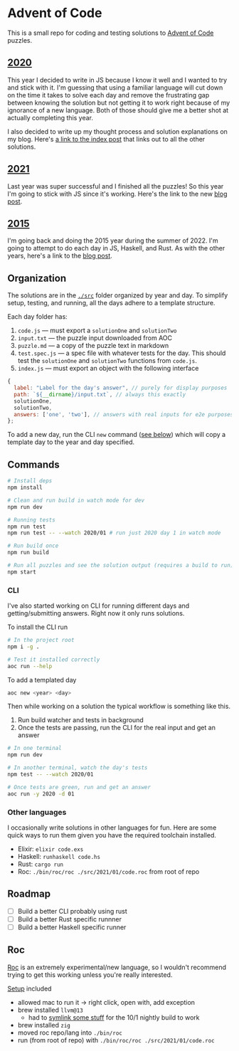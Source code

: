 # Advent of Code

This is a small repo for coding and testing solutions to [Advent of Code](https://adventofcode.com) puzzles.

## [2020](https://adventofcode.com/2020)

This year I decided to write in JS because I know it well and I wanted to try and stick with it. I'm guessing that using a familiar language will cut down on the time it takes to solve each day and remove the frustrating gap between knowing the solution but not getting it to work right because of my ignorance of a new language. Both of those should give me a better shot at actually completing this year.

I also decided to write up my thought process and solution explanations on my blog. Here's [a link to the index post](https://mkalvas.com/blog/aoc-2020) that links out to all the other solutions.

## [2021](https://adventofcode.com/2021)

Last year was super successful and I finished all the puzzles! So this year I'm going to stick with JS since it's working. Here's the link to the new [blog post](https://mkalvas.com/blog/aoc-2021).

## [2015](https://adventofcode.com/2015)

I'm going back and doing the 2015 year during the summer of 2022. I'm going to attempt to do each day in JS, Haskell, and Rust. As with the other years, here's a link to the [blog post](https://mkalvas.com/blog/aoc-2015).

## Organization

The solutions are in the [`./src`](src) folder organized by year and day. To simplify setup, testing, and running, all the days adhere to a template structure.

Each day folder has:

1. `code.js` — must export a `solutionOne` and `solutionTwo`
2. `input.txt` — the puzzle input downloaded from AOC
3. `puzzle.md` — a copy of the puzzle text in markdown
4. `test.spec.js` — a spec file with whatever tests for the day. This should test the `solutionOne` and `solutionTwo` functions from `code.js`.
5. `index.js` — must export an object with the following interface

```js
{
  label: "Label for the day's answer", // purely for display purposes
  path: `${__dirname}/input.txt`, // always this exactly
  solutionOne,
  solutionTwo,
  answers: ['one', 'two'], // answers with real inputs for e2e purposes
};
```

To add a new day, run the CLI `new` command ([see below](#cli)) which will copy a template day to the year and day specified.

## Commands

```sh
# Install deps
npm install

# Clean and run build in watch mode for dev
npm run dev

# Running tests
npm run test
npm run test -- --watch 2020/01 # run just 2020 day 1 in watch mode

# Run build once
npm run build

# Run all puzzles and see the solution output (requires a build to run)
npm start
```

### CLI

I've also started working on CLI for running different days and getting/submitting answers. Right now it only runs solutions.

To install the CLI run

```sh
# In the project root
npm i -g .

# Test it installed correctly
aoc run --help
```

To add a templated day

```sh
aoc new <year> <day>
```

Then while working on a solution the typical workflow is something like this.

1. Run build watcher and tests in background
2. Once the tests are passing, run the CLI for the real input and get an answer

```sh
# In one terminal
npm run dev

# In another terminal, watch the day's tests
npm test -- --watch 2020/01

# Once tests are green, run and get an answer
aoc run -y 2020 -d 01
```

### Other languages

I occasionally write solutions in other languages for fun. Here are some quick ways to run them given you have the required toolchain installed.

- Elixir: `elixir code.exs`
- Haskell: `runhaskell code.hs`
- Rust: `cargo run`
- Roc: `./bin/roc/roc ./src/2021/01/code.roc` from root of repo

## Roadmap

- [ ] Build a better CLI probably using rust
- [ ] Build a better Rust specific runnner
- [ ] Build a better Haskell specific runner

## Roc

[Roc](https://www.roc-lang.org/) is an extremely experimental/new language, so I wouldn't recommend trying to get this working unless you're really interested.

[Setup](https://github.com/roc-lang/roc/blob/main/getting_started/macos_apple_silicon.md) included

- allowed mac to run it -> right click, open with, add exception
- brew installed `llvm@13`
  - had to [symlink some stuff](https://github.com/roc-lang/roc/issues/4067#issuecomment-1264371875) for the 10/1 nightly build to work
- brew installed `zig`
- moved roc repo/lang into `./bin/roc`
- run (from root of repo) with `./bin/roc/roc ./src/2021/01/code.roc`
